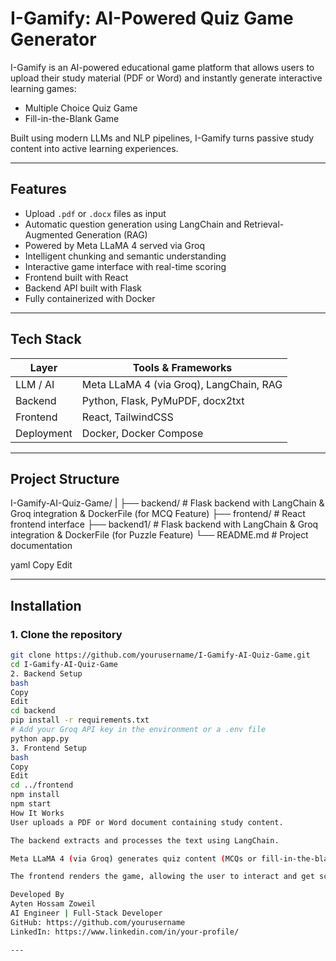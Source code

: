 # I-Gamify: AI-Powered Quiz Game Generator

I-Gamify is an AI-powered educational game platform that allows users to upload their study material (PDF or Word) and instantly generate interactive learning games:

- Multiple Choice Quiz Game
- Fill-in-the-Blank Game

Built using modern LLMs and NLP pipelines, I-Gamify turns passive study content into active learning experiences.

---

## Features

- Upload `.pdf` or `.docx` files as input
- Automatic question generation using LangChain and Retrieval-Augmented Generation (RAG)
- Powered by Meta LLaMA 4 served via Groq
- Intelligent chunking and semantic understanding
- Interactive game interface with real-time scoring
- Frontend built with React
- Backend API built with Flask
- Fully containerized with Docker

---

## Tech Stack

| Layer         | Tools & Frameworks                          |
|---------------|---------------------------------------------|
| LLM / AI      | Meta LLaMA 4 (via Groq), LangChain, RAG     |
| Backend       | Python, Flask, PyMuPDF, docx2txt            |
| Frontend      | React, TailwindCSS                          |
| Deployment    | Docker, Docker Compose                      |

---

## Project Structure

I-Gamify-AI-Quiz-Game/
|
├── backend/ # Flask backend with LangChain & Groq integration & DockerFile (for MCQ Feature)
├── frontend/ # React frontend interface
├── backend1/ # Flask backend with LangChain & Groq integration & DockerFile (for Puzzle Feature)
└── README.md # Project documentation

yaml
Copy
Edit

---

## Installation

### 1. Clone the repository

```bash
git clone https://github.com/yourusername/I-Gamify-AI-Quiz-Game.git
cd I-Gamify-AI-Quiz-Game
2. Backend Setup
bash
Copy
Edit
cd backend
pip install -r requirements.txt
# Add your Groq API key in the environment or a .env file
python app.py
3. Frontend Setup
bash
Copy
Edit
cd ../frontend
npm install
npm start
How It Works
User uploads a PDF or Word document containing study content.

The backend extracts and processes the text using LangChain.

Meta LLaMA 4 (via Groq) generates quiz content (MCQs or fill-in-the-blank).

The frontend renders the game, allowing the user to interact and get scored.

Developed By
Ayten Hossam Zoweil
AI Engineer | Full-Stack Developer
GitHub: https://github.com/yourusername
LinkedIn: https://www.linkedin.com/in/your-profile/

---
